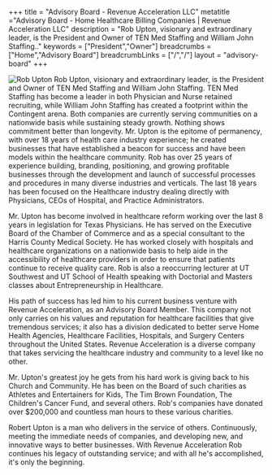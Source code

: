 +++
title = "Advisory Board - Revenue Acceleration LLC"
metatitle ="Advisory Board - Home Healthcare Billing Companies | Revenue Acceleration LLC"
description = "Rob Upton, visionary and extraordinary leader, is the President and Owner of TEN Med Staffing and William John Staffing.."
keywords = ["President","Owner"]
breadcrumbs = ["Home","Advisory Board"]
breadcrumbLinks = ["/","/"]
layout = "advisory-board"
+++

![Rob Upton](/img/resources/Rob-Upton.jpg)
Rob Upton, visionary and extraordinary leader, is the President and Owner of TEN Med Staffing and William John Staffing. TEN Med Staffing has become a leader in both Physician and Nurse retained recruiting, while William John Staffing has created a footprint within the Contingent arena. Both companies are currently serving communities on a nationwide basis while sustaining steady growth. Nothing shows commitment better than longevity. Mr. Upton is the epitome of permanency, with over 18 years of health care industry experience; he created businesses that have established a beacon for success and have been models within the healthcare community. Rob has over 25 years of experience building, branding, positioning, and growing profitable businesses through the development and launch of successful processes and procedures in many diverse industries and verticals. The last 18 years has been focused on the Healthcare industry dealing directly with Physicians, CEOs of Hospital, and Practice Administrators.

Mr. Upton has become involved in healthcare reform working over the last 8 years in legislation for Texas Physicians. He has served on the Executive Board of the Chamber of Commerce and as a special consultant to the Harris County Medical Society. He has worked closely with hospitals and healthcare organizations on a nationwide basis to help aide in the accessibility of healthcare providers in order to ensure that patients continue to receive quality care. Rob is also a reoccurring lecturer at UT Southwest and UT School of Health speaking with Doctorial and Masters classes about Entrepreneurship in Healthcare.

His path of success has led him to his current business venture with Revenue Acceleration, as an Advisory Board Member. This company not only carries on his values and reputation for healthcare facilities that give tremendous services; it also has a division dedicated to better serve Home Health Agencies, Healthcare Facilities, Hospitals, and Surgery Centers throughout the United States. Revenue Acceleration is a diverse company that takes servicing the healthcare industry and community to a level like no other. 

Mr. Upton's greatest joy he gets from his hard work is giving back to his Church and Community. He has been on the Board of such charities as Athletes and Entertainers for Kids, The Tim Brown Foundation, The Children's Cancer Fund, and several others. Rob's companies have donated over $200,000 and countless man hours to these various charities.

Robert Upton is a man who delivers in the service of others. Continuously, meeting the immediate needs of companies, and developing new, and innovative ways to better businesses. With Revenue Acceleration Rob continues his legacy of outstanding service; and with all he's accomplished, it's only the beginning.
